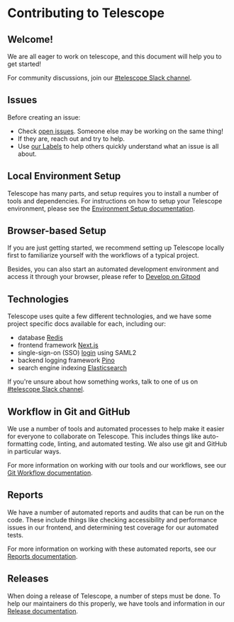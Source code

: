 # Contributing to Telescope

## Welcome!

We are all eager to work on telescope, and this document will help you to get started!

For community discussions, join our [#telescope Slack channel](https://seneca-open-source.slack.com/archives/CS5DGCAE5).

## Issues

Before creating an issue:

- Check [open issues](https://github.com/Seneca-CDOT/telescope/issues). Someone else may be working on the same thing!
- If they are, reach out and try to help.
- Use [our Labels](https://github.com/Seneca-CDOT/telescope/labels) to help others quickly understand what an issue is all about.

## Local Environment Setup

Telescope has many parts, and setup requires you to install a number of tools
and dependencies. For instructions on how to setup your Telescope environment, please see
the [Environment Setup documentation](https://github.com/Seneca-CDOT/telescope/blob/master/docs/environment-setup.md).

## Browser-based Setup

If you are just getting started, we recommend setting up Telescope locally first
to familiarize yourself with the workflows of a typical project.

Besides, you can also start an automated development environment and access it
through your browser, please refer to [Develop on Gitpod](https://github.com/Seneca-CDOT/telescope/blob/master/docs/gitpod.md)

## Technologies

Telescope uses quite a few different technologies, and we have some project specific
docs available for each, including our:

- database [Redis](redis.md)
- frontend framework [Next.js](front-end.md)
- single-sign-on (SSO) [login](login.md) using SAML2
- backend logging framework [Pino](logging.md)
- search engine indexing [Elasticsearch](elasticsearch.md)

If you're unsure about how something works, talk to one of us on [#telescope Slack channel](https://seneca-open-source.slack.com/archives/CS5DGCAE5).

## Workflow in Git and GitHub

We use a number of tools and automated processes to help make it easier for
everyone to collaborate on Telescope. This includes things like auto-formatting
code, linting, and automated testing. We also use git and GitHub in particular
ways.

For more information on working with our tools and our workflows, see our [Git Workflow documentation](git-workflow.md).

## Reports

We have a number of automated reports and audits that can be run on the code.
These include things like checking accessibility and performance issues in our
frontend, and determining test coverage for our automated tests.

For more information on working with these automated reports, see our [Reports documentation](reports.md).

## Releases

When doing a release of Telescope, a number of steps must be done. To help our
maintainers do this properly, we have tools and information in our [Release documentation](release.md).
